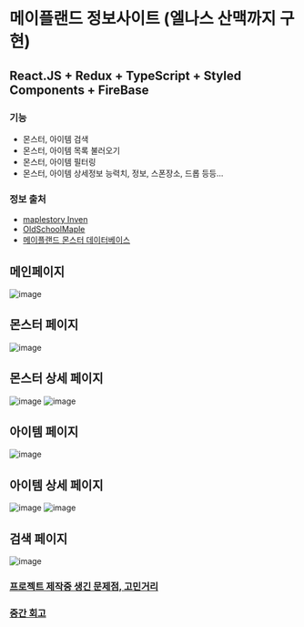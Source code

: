 # 메이플랜드 정보사이트 (엘나스 산맥까지 구현)

## React.JS + Redux + TypeScript + Styled Components + FireBase

### 기능
- 몬스터, 아이템 검색
- 몬스터, 아이템 목록 불러오기
- 몬스터, 아이템 필터링
- 몬스터, 아이템 상세정보 능력치, 정보, 스폰장소, 드롭 등등...

### 정보 출처
- [maplestory Inven](https://maple.inven.co.kr/)
- [OldSchoolMaple](https://osmlib.com/)
- [메이플랜드 몬스터 데이터베이스](https://docs.google.com/spreadsheets/d/e/2PACX-1vRzJv59FQx8Hv48druF4Y8HLSXZgu5nqO9leuUm7BsVHWYr_P7NG8IChPffErXqy8Fw1TB8pwRgmCE3/pubhtml#)

## 메인페이지
![image](https://github.com/geun99/yetigg/assets/150868973/5bea6ddc-5e68-4c9f-bd83-3bab1687e745)

## 몬스터 페이지
![image](https://github.com/geun99/yetigg/assets/150868973/788a992f-2fc7-4dbb-a4c6-33c5242adee4)

## 몬스터 상세 페이지
![image](https://github.com/geun99/yetigg/assets/150868973/84661361-da16-46ec-bc47-b681bd6f4791)
![image](https://github.com/geun99/yetigg/assets/150868973/2e9e0cba-5463-4db9-bea6-46648aac6578)

## 아이템 페이지
![image](https://github.com/geun99/yetigg/assets/150868973/1e3cdcfc-48e1-40ed-b301-180e0e5179aa)

## 아이템 상세 페이지

![image](https://github.com/geun99/yetigg/assets/150868973/5eb6013b-fbd0-44ea-a5dd-c426241df08a)
![image](https://github.com/geun99/yetigg/assets/150868973/198abeee-45c4-4b29-96d1-408fde94359f)
## 검색 페이지
![image](https://github.com/geun99/yetigg/assets/150868973/bbfd7546-6c0b-4a54-aeff-cc837248c523)


### [프로젝트 제작중 생긴 문제점, 고민거리](https://velog.io/@geun99/react-%ED%94%84%EB%A1%9C%EC%A0%9D%ED%8A%B8-%EB%A9%94%EC%9D%B4%ED%94%8C%EB%9E%9C%EB%93%9C-%EC%A0%95%EB%B3%B4%EC%82%AC%EC%9D%B4%ED%8A%B8)

### [중간 회고](https://velog.io/write?id=597aceda-28cd-46f1-9a25-5fe24d6a2ec6)

